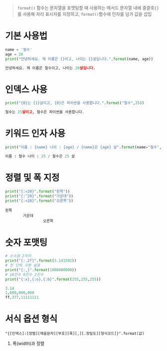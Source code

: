 > `format()` 함수는 문자열을 포맷팅할 때 사용하는 메서드
> 문자열 내에 중괄호`{}` 를 사용해 자리 표시자를 지정하고, `format()`함수에 인자를 넘겨 값을 삽입

# 기본 사용법
```python
name = '철수'
age = 20
print("안녕하세요. 제 이름은 {}이고, 나이는 {}살입니다.".format(name, age))

안녕하세요. 제 이름은 철수이고, 나이는 20살입니다.
```


# 인덱스 사용
```python
print("{0}는 {1}살이고, {0}은 파이썬을 사용합니다.".format("철수",25))

철수는 25살이고, 철수은 파이썬을 사용합니다.
```

# 키워드 인자 사용
```python
print("이름 : {name} 나이 : {age} / {name}은 {age} 살".format(name="철수",age=25))

이름 : 철수 나이 : 25 / 철수은 25 살
```

# 정렬 및 폭 지정
```python
print("{:<20}".format("왼쪽"))
print("{:^20}".format("가운데"))
print("{:>20}".format("오른쪽"))
```
```
왼쪽
        가운데
                 오른쪽
```

# 숫자 포맷팅
```python
# 소수점 2자리
print("{:.2f}".format(3.141592))
# 천 단위 구분 쉼표
print("{:,}".format(1000000000))
# 16진수 8진수 2진수
print("{:x},{:o},{:b}".format(255,255,255))

3.14
1,000,000,000
ff,377,11111111
```

# 서식 옵션 형식
```
"{[인덱스]:[정렬][채움문자][부호][폭][,][.정밀도][형식코드]}".format(값)
```

1. 폭(width)과 정렬
